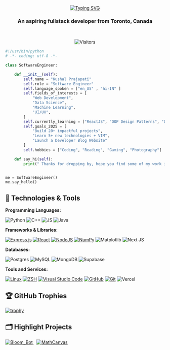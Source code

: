
<!-- ( <h1 align=center>Hello there 👋 , I'm Kushal Prajapati</h1>)-->
<div align="center">
    <a href="https://git.io/typing-svg">
        <img src="https://readme-typing-svg.demolab.com?font=Fira+Code&weight=600&size=30&pause=1000&center=true&vCenter=true&width=435&lines=Hello+there+%F0%9F%91%8B+;I'm+Kushal+Prajapati" alt="Typing SVG" />
    </a>
</div>




<h3 align=center> An aspiring fullstack developer from Toronto, Canada </h3><br>

<p align="center">
   <img src="https://api.visitorbadge.io/api/visitors?path=https%3A%2F%2Fgithub.com%2FKushalPraja%2FKushalPraja%2F&countColor=%23263759" alt="Visitors">
</p>


```python
#!/usr/bin/python
# -*- coding: utf-8 -*-

class SoftwareEngineer:

    def __init__(self):
        self.name = "Kushal Prajapati"
        self.role = "Software Engineer"
        self.language_spoken = ["en_US" , "hi-IN" ]
        self.fields_of_interests = [
            "Web Development",
            "Data Science",
            "Machine Learning",
            "UI/UX",
        ]
        self.currently_learning = ["ReactJS", "OOP Design Patterns", "Data Analysis with SQL"]
        self.goals_2025 = [
            "Build 20+ impactful projects",
            "Learn 5+ new technologies + VIM",
            "Launch a Developer Blog Website"
        ]
        self.hobbies = ["Coding", "Reading", "Gaming", "Photography"]

    def say_hi(self):
        print(" Thanks for dropping by, hope you find some of my work interesting! ")


me = SoftwareEngineer()
me.say_hello()
```


## 🔧 Technologies & Tools


**Programming Languages:**

![Python](https://img.shields.io/badge/Python-FFD43B?style=for-the-badge&logo=python&logoColor=blue)
![C++](https://img.shields.io/badge/C%2B%2B-00599C?style=for-the-badge&logo=c%2B%2B&logoColor=white)
![JS](https://img.shields.io/badge/JavaScript-323330?style=for-the-badge&logo=javascript&logoColor=F7DF1E)
![Java](https://img.shields.io/badge/OpenJDK-ED8B00?style=for-the-badge&logo=openjdk&logoColor=whit)

**Frameworks & Libraries:**

[![Express.js](https://img.shields.io/badge/Express%20js-000000?style=for-the-badge&logo=express&logoColor=white)](#)
[![React](https://img.shields.io/badge/React-20232A?style=for-the-badge&logo=react&logoColor=61DAFB)](#)
[![NodeJS](https://img.shields.io/badge/Node%20js-339933?style=for-the-badge&logo=nodedotjs&logoColor=white)](#)
[![NumPy](https://img.shields.io/badge/Numpy-777BB4?style=for-the-badge&logo=numpy&logoColor=white)](#)
![Matplotlib](https://img.shields.io/badge/Matplotlib-%23ffffff.svg?style=for-the-badge&logo=Matplotlib&logoColor=black)
![Next JS](https://img.shields.io/badge/Next-black?style=for-the-badge&logo=next.js&logoColor=white)


**Databases:**


![Postgres](https://img.shields.io/badge/postgres-%23316192.svg?style=for-the-badge&logo=postgresql&logoColor=white)
![MySQL](https://img.shields.io/badge/mysql-4479A1.svg?style=for-the-badge&logo=mysql&logoColor=white)
![MongoDB](https://img.shields.io/badge/MongoDB-%234ea94b.svg?style=for-the-badge&logo=mongodb&logoColor=white)
![Supabase](https://img.shields.io/badge/Supabase-3ECF8E?style=for-the-badge&logo=supabase&logoColor=white)


**Tools and Services:**

[![Linux](https://img.shields.io/badge/Linux-FCC624?style=for-the-badge&logo=linux&logoColor=black)](#)
[![ZSH](https://img.shields.io/badge/Zsh-F15A24?style=for-the-badge&logo=Zsh&logoColor=white)](#)
[![Visual Studio Code](https://img.shields.io/badge/VSCode-0078D4?style=for-the-badge&logo=visual%20studio%20code&logoColor=white)](#)
[![GitHub](https://img.shields.io/badge/GitHub-100000?style=for-the-badge&logo=github&logoColor=white)](#)
[![Git](https://img.shields.io/badge/GIT-E44C30?style=for-the-badge&logo=git&logoColor=white)](#)
![Vercel](https://img.shields.io/badge/vercel-%23000000.svg?style=for-the-badge&logo=vercel&logoColor=white)




<!-- ## &#x1f4c8; GitHub Stats

<a href="https://github.com/Zhenye-Na/Zhenye-Na">
  <img align="center" src="https://github-readme-stats.vercel.app/api/top-langs/?username=zhenye-na&hide=c%2B%2B,c,matlab,assembly&title_color=6aa6f8&text_color=8a919a&icon_color=6aa6f8&bg_color=22272e" alt="Zhenye's GitHub Stats" />
</a>

<a href="https://github.com/Zhenye-Na/Zhenye-Na">
  <img align="center" src="https://github-readme-stats.vercel.app/api?username=zhenye-na&show_icons=true&line_height=27&count_private=true&title_color=6aa6f8&text_color=8a919a&icon_color=6aa6f8&bg_color=22272e" alt="Zhenye's GitHub Stats" />
</a> -->

## 🏆 GitHub Trophies

[![trophy](https://github-profile-trophy.vercel.app/?username=KushalPraja&theme=nord&column=7)](https://github.com/ryo-ma/github-profile-trophy)

## 🗂️ Highlight Projects

<a href="https://github.com/KushalPraja/Bloom_Bot">
  <img align="center" src="https://github-readme-stats.vercel.app/api/pin/?username=KushalPraja&repo=Bloom_Bot&show_icons=true&line_height=27&title_color=6aa6f8&text_color=8a919a&icon_color=6aa6f8&bg_color=22272e" alt="Bloom_Bot"/>
</a>
&nbsp;
<a href="https://github.com/KushalPraja/MathCanvas">
  <img align="center" src="https://github-readme-stats.vercel.app/api/pin/?username=KushalPraja&repo=MathCanvas&show_icons=true&line_height=27&title_color=6aa6f8&text_color=8a919a&icon_color=6aa6f8&bg_color=22272e" alt="MathCanvas" />
</a>

<!-- ## 👨‍💻 This week, I spent my time on:
